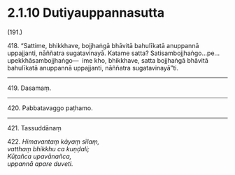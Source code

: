 # 2.1.10 Dutiyauppannasutta

(191.)

418\. “Sattime, bhikkhave, bojjhaṅgā bhāvitā bahulīkatā anuppannā uppajjanti, nāññatra sugatavinayā. Katame satta? Satisambojjhaṅgo…pe…  upekkhāsambojjhaṅgo—  ime kho, bhikkhave, satta bojjhaṅgā bhāvitā bahulīkatā anuppannā uppajjanti, nāññatra sugatavinayā”ti.

---

419\. Dasamaṃ.

---

420\. Pabbatavaggo paṭhamo.

---

421\. Tassuddānaṃ

422\. _Himavantaṃ kāyaṃ sīlaṃ,_  
_vatthaṃ bhikkhu ca kuṇḍali;_  
_Kūṭañca upavānañca,_  
_uppannā apare duveti._
